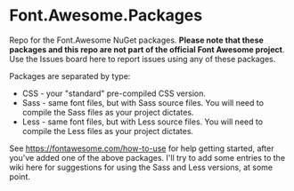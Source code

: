 # Font.Awesome.Packages

Repo for the Font.Awesome NuGet packages. **Please note that these packages and this repo are not part of the official Font Awesome project**. Use the Issues board here to report issues using any of these packages.

Packages are separated by type:

- CSS - your "standard" pre-compiled CSS version.
- Sass - same font files, but with Sass source files. You will need to compile the Sass files as your project dictates.
- Less - same font files, but with Less source files. You will need to compile the Less files as your project dictates.

See https://fontawesome.com/how-to-use for help getting started, after you've added one of the above packages. I'll try to add some entries to the wiki here for suggestions for using the Sass and Less versions, at some point.
